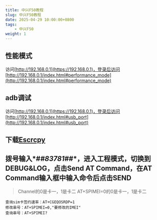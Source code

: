 ```yaml
---
title: 中兴F50教程
slug: 中兴F50教程
date: 2025-04-29 10:00:00+0800
tags:
    - 中兴F50
weight: 1
---
```


## 性能模式

访问[http://192.168.0.1](https://192.168.0.1)，登录后访问[http://192.168.0.1/index.html#performance_mode](http://192.168.0.1/index.html#performance_mode)

## adb调试

访问[http://192.168.0.1](https://192.168.0.1)，登录后访问[http://192.168.0.1/index.html#usb_port](http://192.168.0.1/index.html#usb_port)

## 下载[Escrcpy](https://github.com/viarotel-org/escrcpy)

## 拨号输入*#*#83781#*#*，进入工程模式，切换到DEBUG&LOG，点击Send AT Command，在AT Command输入框中输入命令后点击SEND

> Channel的0是卡一，1是卡二
> AT+SPIMEI=0的0是卡一，1是卡二

```
查询sim卡签约速率：AT+CGEQOSRDP=1
修改串号：AT+SPIMEI=0,"要修改的IMEI"
查询串号：AT+SPIMEI?
```
